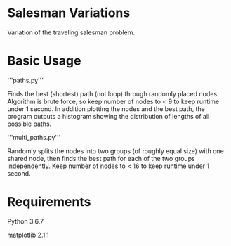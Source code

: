 # Salesman Variations

Variation of the traveling salesman problem.

# Basic Usage

'''paths.py'''

Finds the best (shortest) path (not loop) through randomly placed nodes.
Algorithm is brute force, so keep number of nodes to < 9 to keep runtime under 1 second.
In addition plotting the nodes and the best path, the program outputs a histogram
showing the distribution of lengths of all possible paths.

'''multi_paths.py'''

Randomly splits the nodes into two groups (of roughly equal size) with one shared node,
then finds the best path for each of the two groups independently.
Keep number of nodes to < 16 to keep runtime under 1 second.

# Requirements

Python 3.6.7

matplotlib 2.1.1
